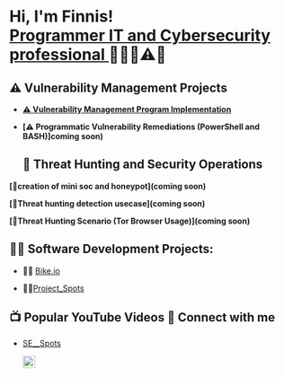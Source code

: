 <h1>Hi, I'm Finnis! <br/><a href="https://github.com/Feecasso?tab=repositories">Programmer IT and Cybersecurity professional </a><a href="https://www.linkedin.com/in/finnis-caldwell-67707473/"></a> 👨‍💻🔐⚠️🚨


## ⚠️ Vulnerability Management Projects
- **[⚠️ Vulnerability Management Program Implementation](https://github.com/Feecasso/Vulnerability-Management-Program-Implementation)**
  
- **[⚠️ Programmatic Vulnerability Remediations (PowerShell and BASH)]coming soon)**
  
  ## 🚨 Threat Hunting and Security Operations
 **[🚨creation of mini soc and honeypot](coming soon)**
 
  **[🚨Threat hunting detection usecase](coming soon)**
  
 **[🚨Threat Hunting Scenario (Tor Browser Usage)](coming soon)**

<h2>👨‍💻 Software Development Projects:</h2>

- 👨‍💻 [Bike.io](https://feecasso.github.io/bike-service/)
  
- 👨‍💻[Project_Spots](https://feecasso.github.io/se_project_spots/)

<h2>📺 Popular YouTube Videos 🤳 Connect with me</h2>

- [SE__Spots](https://www.youtube.com/watch?v=yE50EvqDgUw)

  [<img align="left" alt="JoshMadakor | LinkedIn" width="22px" src="https://cdn.jsdelivr.net/npm/simple-icons@v3/icons/linkedin.svg" />][linkedin]

[linkedin]: https://www.linkedin.com/in/finnis-caldwell-67707473/


